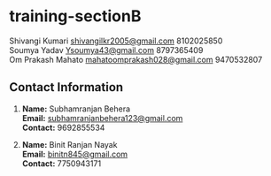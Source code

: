 # training-sectionB
Shivangi Kumari shivangilkr2005@gmail.com 8102025850 </br>
Soumya Yadav Ysoumya43@gmail.com 8797365409 </br>
Om Prakash Mahato mahatoomprakash028@gmail.com 9470532807 </br>
## Contact Information

1. **Name:** Subhamranjan Behera  
   **Email:** subhamranjanbehera123@gmail.com  
   **Contact:** 9692855534  

2. **Name:** Binit Ranjan Nayak  
   **Email:** binitn845@gmail.com  
   **Contact:** 7750943171  

